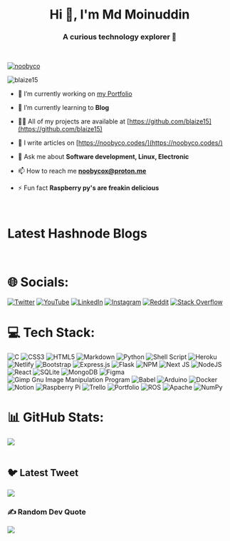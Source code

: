 <h1 align="center">Hi 👋, I'm Md Moinuddin</h1>
<h3 align="center">A curious technology explorer 🎈</h3>

<br>

<p align="left"> <a href="https://twitter.com/noobyco" target="blank"><img src="https://img.shields.io/twitter/follow/noobyco?logo=twitter&style=for-the-badge" alt="noobyco" /></a> </p>

<p align="left"> <img src="https://komarev.com/ghpvc/?username=blaize15&label=Profile%20views&color=0e75b6&style=flat" alt="blaize15" /> </p>



- 🔭 I’m currently working on [my Portfolio](https://github.com/Blaize15/portfolio)

- 🌱 I’m currently learning to **Blog**

- 👨‍💻 All of my projects are available at [https://github.com/blaize15](https://github.com/blaize15)

- 📝 I write articles on [https://noobyco.codes/](https://noobyco.codes/)

- 💬 Ask me about **Software development, Linux, Electronic**

- 📫 How to reach me **noobycox@proton.me**

- ⚡ Fun fact **Raspberry py's are freakin delicious**

<br>

# Latest Hashnode Blogs

<!-- BLOG-POST-LIST:START -->
<!-- BLOG-POST-LIST:END -->

<br>

# 🌐 Socials:
[![Twitter](https://img.shields.io/badge/Twitter-%231DA1F2.svg?logo=Twitter&logoColor=white)](https://twitter.com/noobyco) [![YouTube](https://img.shields.io/badge/YouTube-%23FF0000.svg?logo=YouTube&logoColor=white)](https://youtube.com/@noobyco1630) [![LinkedIn](https://img.shields.io/badge/LinkedIn-%230077B5.svg?logo=linkedin&logoColor=white)](https://www.linkedin.com/in/shekh-md-moinuddin/) [![Instagram](https://img.shields.io/badge/Instagram-%23E4405F.svg?logo=Instagram&logoColor=white)](https://instagram.com/noobyco) [![Reddit](https://img.shields.io/badge/Reddit-%23FF4500.svg?logo=Reddit&logoColor=white)](https://reddit.com/user/noobyco) [![Stack Overflow](https://img.shields.io/badge/-Stackoverflow-FE7A16?logo=stack-overflow&logoColor=white)](https://stackoverflow.com/users/16242569/noobyco) 

# 💻 Tech Stack:
![C](https://img.shields.io/badge/c-%2300599C.svg?style=for-the-badge&logo=c&logoColor=white) ![CSS3](https://img.shields.io/badge/css3-%231572B6.svg?style=for-the-badge&logo=css3&logoColor=white) ![HTML5](https://img.shields.io/badge/html5-%23E34F26.svg?style=for-the-badge&logo=html5&logoColor=white) ![Markdown](https://img.shields.io/badge/markdown-%23000000.svg?style=for-the-badge&logo=markdown&logoColor=white) ![Python](https://img.shields.io/badge/python-3670A0?style=for-the-badge&logo=python&logoColor=ffdd54) ![Shell Script](https://img.shields.io/badge/shell_script-%23121011.svg?style=for-the-badge&logo=gnu-bash&logoColor=white) ![Heroku](https://img.shields.io/badge/heroku-%23430098.svg?style=for-the-badge&logo=heroku&logoColor=white) ![Netlify](https://img.shields.io/badge/netlify-%23000000.svg?style=for-the-badge&logo=netlify&logoColor=#00C7B7) ![Bootstrap](https://img.shields.io/badge/bootstrap-%23563D7C.svg?style=for-the-badge&logo=bootstrap&logoColor=white) ![Express.js](https://img.shields.io/badge/express.js-%23404d59.svg?style=for-the-badge&logo=express&logoColor=%2361DAFB) ![Flask](https://img.shields.io/badge/flask-%23000.svg?style=for-the-badge&logo=flask&logoColor=white) ![NPM](https://img.shields.io/badge/NPM-%23000000.svg?style=for-the-badge&logo=npm&logoColor=white) ![Next JS](https://img.shields.io/badge/Next-black?style=for-the-badge&logo=next.js&logoColor=white) ![NodeJS](https://img.shields.io/badge/node.js-6DA55F?style=for-the-badge&logo=node.js&logoColor=white) ![React](https://img.shields.io/badge/react-%2320232a.svg?style=for-the-badge&logo=react&logoColor=%2361DAFB) ![SQLite](https://img.shields.io/badge/sqlite-%2307405e.svg?style=for-the-badge&logo=sqlite&logoColor=white) ![MongoDB](https://img.shields.io/badge/MongoDB-%234ea94b.svg?style=for-the-badge&logo=mongodb&logoColor=white) 	![Figma](https://img.shields.io/badge/figma-%23F24E1E.svg?style=for-the-badge&logo=figma&logoColor=white) ![Gimp Gnu Image Manipulation Program](https://img.shields.io/badge/Gimp-657D8B?style=for-the-badge&logo=gimp&logoColor=FFFFFF) ![Babel](https://img.shields.io/badge/Babel-F9DC3e?style=for-the-badge&logo=babel&logoColor=black) ![Arduino](https://img.shields.io/badge/-Arduino-00979D?style=for-the-badge&logo=Arduino&logoColor=white) ![Docker](https://img.shields.io/badge/docker-%230db7ed.svg?style=for-the-badge&logo=docker&logoColor=white) ![Notion](https://img.shields.io/badge/Notion-%23000000.svg?style=for-the-badge&logo=notion&logoColor=white) ![Raspberry Pi](https://img.shields.io/badge/-RaspberryPi-C51A4A?style=for-the-badge&logo=Raspberry-Pi) ![Trello](https://img.shields.io/badge/Trello-%23026AA7.svg?style=for-the-badge&logo=Trello&logoColor=white) ![Portfolio](https://img.shields.io/badge/Portfolio-%23000000.svg?style=for-the-badge&logo=firefox&logoColor=#FF7139) ![ROS](https://img.shields.io/badge/ros-%230A0FF9.svg?style=for-the-badge&logo=ros&logoColor=white) ![Apache](https://img.shields.io/badge/apache-%23D42029.svg?style=for-the-badge&logo=apache&logoColor=white) ![NumPy](https://img.shields.io/badge/numpy-%23013243.svg?style=for-the-badge&logo=numpy&logoColor=white)
<br>
# 📊 GitHub Stats:
![](https://github-readme-streak-stats.herokuapp.com/?user=blaize15&theme=react&hide_border=true)<br/>
<br>
## 🐦 Latest Tweet
[![](https://gtce.itsvg.in/api?username=noobyco)](https://github.com/VishwaGauravIn/github-twitter-card-embed)
<br>
### ✍️ Random Dev Quote
![](https://quotes-github-readme.vercel.app/api?type=horizontal&theme=radical)
